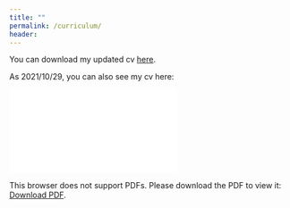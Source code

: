 ```yaml
---
title: ""
permalink: /curriculum/
header:
---
```


You can download my updated cv <a href="/images/CV_Riega_Esp.pdf" target="_blank">here</a>.

As 2021/10/29, you can also see my cv here:

<object data="/images/CV_Riega_Esp.pdf" type="application/pdf" width="700px" height="700px">
    <embed src="/images/CV_Riega_Esp.pdf">
        <p>This browser does not support PDFs. Please download the PDF to view it: <a href="/images/CV_Riega_Esp.pdf">Download PDF</a>.</p>
    </embed>
</object>
